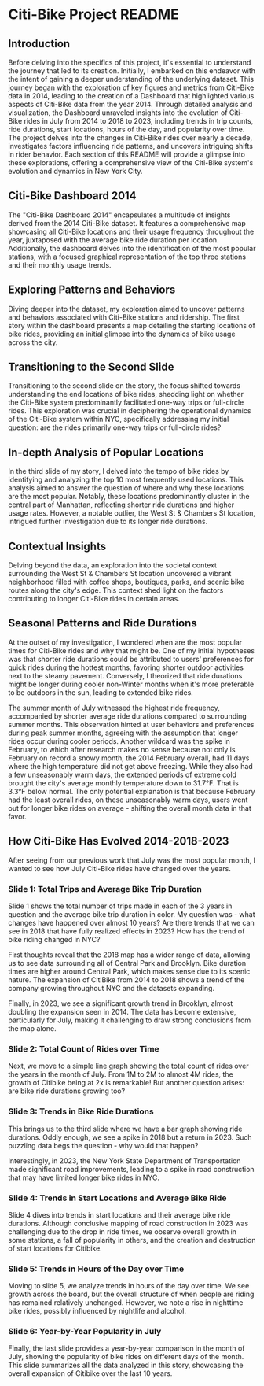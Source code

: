 <h1>Citi-Bike Project README</h1>

<h2>Introduction</h2>
<p>
  Before delving into the specifics of this project, it's essential to understand the journey that led to its creation. Initially, I embarked on this endeavor with the intent of gaining a deeper understanding of the underlying dataset. This journey began with the exploration of key figures and metrics from Citi-Bike data in 2014, leading to the creation of a Dashboard that highlighted various aspects of Citi-Bike data from the year 2014. Through detailed analysis and visualization, the Dashboard unraveled insights into the evolution of Citi-Bike rides in July from 2014 to 2018 to 2023, including trends in trip counts, ride durations, start locations, hours of the day, and popularity over time. The project delves into the changes in Citi-Bike rides over nearly a decade, investigates factors influencing ride patterns, and uncovers intriguing shifts in rider behavior. Each section of this README will provide a glimpse into these explorations, offering a comprehensive view of the Citi-Bike system's evolution and dynamics in New York City.
</p>

<h2>Citi-Bike Dashboard 2014</h2>
<p>
  The "Citi-Bike Dashboard 2014" encapsulates a multitude of insights derived from the 2014 Citi-Bike dataset. It features a comprehensive map showcasing all Citi-Bike locations and their usage frequency throughout the year, juxtaposed with the average bike ride duration per location. Additionally, the dashboard delves into the identification of the most popular stations, with a focused graphical representation of the top three stations and their monthly usage trends.
</p>

<h2>Exploring Patterns and Behaviors</h2>
<p>
  Diving deeper into the dataset, my exploration aimed to uncover patterns and behaviors associated with Citi-Bike stations and ridership. The first story within the dashboard presents a map detailing the starting locations of bike rides, providing an initial glimpse into the dynamics of bike usage across the city.
</p>

<h2>Transitioning to the Second Slide</h2>
<p>
  Transitioning to the second slide on the story, the focus shifted towards understanding the end locations of bike rides, shedding light on whether the Citi-Bike system predominantly facilitated one-way trips or full-circle rides. This exploration was crucial in deciphering the operational dynamics of the Citi-Bike system within NYC, specifically addressing my initial question: are the rides primarily one-way trips or full-circle rides?
</p>

<h2>In-depth Analysis of Popular Locations</h2>
<p>
  In the third slide of my story, I delved into the tempo of bike rides by identifying and analyzing the top 10 most frequently used locations. This analysis aimed to answer the question of where and why these locations are the most popular. Notably, these locations predominantly cluster in the central part of Manhattan, reflecting shorter ride durations and higher usage rates. However, a notable outlier, the West St & Chambers St location, intrigued further investigation due to its longer ride durations.
</p>

<h2>Contextual Insights</h2>
<p>
  Delving beyond the data, an exploration into the societal context surrounding the West St & Chambers St location uncovered a vibrant neighborhood filled with coffee shops, boutiques, parks, and scenic bike routes along the city's edge. This context shed light on the factors contributing to longer Citi-Bike rides in certain areas.
</p>

<h2>Seasonal Patterns and Ride Durations</h2>
<p>
  At the outset of my investigation, I wondered when are the most popular times for Citi-Bike rides and why that might be. One of my initial hypotheses was that shorter ride durations could be attributed to users' preferences for quick rides during the hottest months, favoring shorter outdoor activities next to the steamy pavement. Conversely, I theorized that ride durations might be longer during cooler non-Winter months when it's more preferable to be outdoors in the sun, leading to extended bike rides.
</p>
<p>
  The summer month of July witnessed the highest ride frequency, accompanied by shorter average ride durations compared to surrounding summer months. This observation hinted at user behaviors and preferences during peak summer months, agreeing with the assumption that longer rides occur during cooler periods. Another wildcard was the spike in February, to which after research makes no sense because not only is February on record a snowy month, the 2014 February overall, had 11 days where the high temperature did not get above freezing. While they also had a few unseasonably warm days, the extended periods of extreme cold brought the city's average monthly temperature down to 31.7°F. That is 3.3°F below normal. The only potential explanation is that because February had the least overall rides, on these unseasonably warm days, users went out for longer bike rides on average - shifting the overall month data in that favor.
</p>

<h2>How Citi-Bike Has Evolved 2014-2018-2023</h2>
<p>
  After seeing from our previous work that July was the most popular month, I wanted to see how July Citi-Bike rides have changed over the years.
</p>

<h3>Slide 1: Total Trips and Average Bike Trip Duration</h3>
<p>
  Slide 1 shows the total number of trips made in each of the 3 years in question and the average bike trip duration in color. My question was - what changes have happened over almost 10 years? Are there trends that we can see in 2018 that have fully realized effects in 2023? How has the trend of bike riding changed in NYC?
</p>
<p>
  First thoughts reveal that the 2018 map has a wider range of data, allowing us to see data surrounding all of Central Park and Brooklyn. Bike duration times are higher around Central Park, which makes sense due to its scenic nature. The expansion of CitiBike from 2014 to 2018 shows a trend of the company growing throughout NYC and the datasets expanding.
</p>
<p>
  Finally, in 2023, we see a significant growth trend in Brooklyn, almost doubling the expansion seen in 2014. The data has become extensive, particularly for July, making it challenging to draw strong conclusions from the map alone.
</p>

<h3>Slide 2: Total Count of Rides over Time</h3>
<p>
  Next, we move to a simple line graph showing the total count of rides over the years in the month of July. From 1M to 2M to almost 4M rides, the growth of Citibike being at 2x is remarkable! But another question arises: are bike ride durations growing too?
</p>

<h3>Slide 3: Trends in Bike Ride Durations</h3>
<p>
  This brings us to the third slide where we have a bar graph showing ride durations. Oddly enough, we see a spike in 2018 but a return in 2023. Such puzzling data begs the question - why would that happen?
</p>
<p>
  Interestingly, in 2023, the New York State Department of Transportation made significant road improvements, leading to a spike in road construction that may have limited longer bike rides in NYC.
</p>

<h3>Slide 4: Trends in Start Locations and Average Bike Ride</h3>
<p>
  Slide 4 dives into trends in start locations and their average bike ride durations. Although conclusive mapping of road construction in 2023 was challenging due to the drop in ride times, we observe overall growth in some stations, a fall of popularity in others, and the creation and destruction of start locations for Citibike.
</p>

<h3>Slide 5: Trends in Hours of the Day over Time</h3>
<p>
  Moving to slide 5, we analyze trends in hours of the day over time. We see growth across the board, but the overall structure of when people are riding has remained relatively unchanged. However, we note a rise in nighttime bike rides, possibly influenced by nightlife and alcohol.
</p>

<h3>Slide 6: Year-by-Year Popularity in July</h3>
<p>
  Finally, the last slide provides a year-by-year comparison in the month of July, showing the popularity of bike rides on different days of the month. This slide summarizes all the data analyzed in this story, showcasing the overall expansion of Citibike over the last 10 years.
</p>

